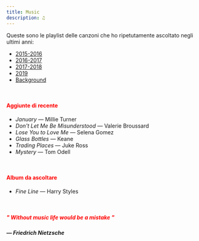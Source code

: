 ```yaml
---
title: Music
description: ♫
---
```

Queste sono le playlist delle canzoni che ho ripetutamente ascoltato negli ultimi anni:

* [2015-2016](https://music.apple.com/it/playlist/my-2015-2016/pl.b4bf1a93707c44f89aa794dc2888e844)
* [2016-2017](https://music.apple.com/it/playlist/my-2016-2017/pl.u-PDb40o6tJ9qVro)
* [2017-2018](https://music.apple.com/it/playlist/my-2017-2018/pl.u-b3b8RKgC0qaz1d)
* [2019](https://music.apple.com/it/playlist/my-2019/pl.u-b3b8Re4H0qaz1d)
* [Background](https://music.apple.com/it/playlist/background/pl.b05fb95eaae8419b8bc2201594355ee0?l=en)

&nbsp;

#### <span style="color:red">Aggiunte di recente</span>

* _January_ — Millie Turner
* _Don't Let Me Be Misunderstood_ — Valerie Broussard
* _Lose You to Love Me_ — Selena Gomez
* _Glass Bottles_ — Keane 
* _Trading Places_ — Juke Ross
* _Mystery_ — Tom Odell

&nbsp;

#### <span style="color:red">Album da ascoltare</span>

* _Fine Line_ — Harry Styles

&nbsp;

##### <span style="color:red">_" Without music life would be a mistake "_</span>

##### — Friedrich Nietzsche
